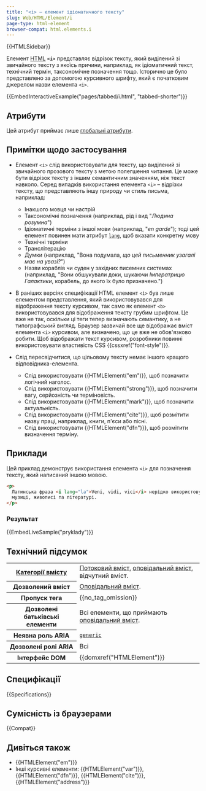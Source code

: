 ```yaml
---
title: "<i> – елемент ідіоматичного тексту"
slug: Web/HTML/Element/i
page-type: html-element
browser-compat: html.elements.i
---
```


{{HTMLSidebar}}

Елемент [HTML](/uk/docs/Web/HTML) **`<i>`** представляє відрізок тексту, який виділений зі звичайного тексту з якоїсь причини, наприклад, як ідіоматичний текст, технічний термін, таксономічне позначення тощо. Історично це було представлено за допомогою курсивного шрифту, який є початковим джерелом назви елемента `<i>`.

{{EmbedInteractiveExample("pages/tabbed/i.html", "tabbed-shorter")}}

## Атрибути

Цей атрибут приймає лише [глобальні атрибути](/uk/docs/Web/HTML/Global_attributes).

## Примітки щодо застосування

- Елемент `<i>` слід використовувати для тексту, що виділений зі звичайного прозового тексту з метою полегшення читання. Це може бути відрізок тексту з іншим семантичним значенням, ніж текст навколо. Серед випадків використання елемента `<i>` – відрізки тексту, що представляють іншу природу чи стиль письма, наприклад:

  - Інакшого мовця чи настрій
  - Таксономічні позначення (наприклад, рід і вид "_Людина розумна_")
  - Ідіоматичні терміни з іншої мови (наприклад, "_en garde_"); тоді цей елемент повинен мати атрибут [`lang`](/uk/docs/Web/HTML/Global_attributes#lang), щоб вказати конкретну мову
  - Технічні терміни
  - Транслітерацію
  - Думки (наприклад, "Вона подумала, _що цей письменник узагалі має на увазі?_")
  - Назви кораблів чи суден у західних писемних системах (наприклад, "Вони обшукували доки, шукаючи _Імператрицю Галактики_, корабель, до якого їх було призначено.")

- В раніших версіях специфікації HTML елемент `<i>` був лише елементом представлення, який використовувався для відображення тексту курсивом, так само як елемент `<b>` використовувався для відображення тексту грубим шрифтом. Це вже не так, оскільки ці теги тепер визначають семантику, а не типографський вигляд. Браузер зазвичай все ще відображає вміст елемента `<i>` курсивом, але визначено, що це вже не обов'язково робити. Щоб відображати текст курсивом, розробники повинні використовувати властивість CSS {{cssxref("font-style")}}.
- Слід пересвідчитися, що цільовому тексту немає іншого кращого відповідника-елемента.

  - Слід використовувати {{HTMLElement("em")}}, щоб позначити логічний наголос.
  - Слід використовувати {{HTMLElement("strong")}}, щоб позначити вагу, серйозність чи терміновість.
  - Слід використовувати {{HTMLElement("mark")}}, щоб позначити актуальність.
  - Слід використовувати {{HTMLElement("cite")}}, щоб розмітити назву праці, наприклад, книги, п'єси або пісні.
  - Слід використовувати {{HTMLElement("dfn")}}, щоб розмітити визначення терміну.

## Приклади

Цей приклад демонструє використання елемента `<i>` для позначення тексту, який написаний іншою мовою.

```html
<p>
  Латинська фраза <i lang="la">Veni, vidi, vici</i> нерідко використовується в
  музиці, живописі та літературі.
</p>
```

### Результат

{{EmbedLiveSample("pryklady")}}

## Технічний підсумок

<table class="properties">
  <tbody>
    <tr>
      <th scope="row">
        <a href="/uk/docs/Web/HTML/Content_categories"
          >Категорії вмісту</a
        >
      </th>
      <td>
        <a href="/uk/docs/Web/HTML/Content_categories#potokovyi-vmist"
          >Потоковий вміст</a
        >,
        <a href="/uk/docs/Web/HTML/Content_categories#opovidalnyi-vmist"
          >оповідальний вміст</a
        >, відчутний вміст.
      </td>
    </tr>
    <tr>
      <th scope="row">Дозволений вміст</th>
      <td>
        <a href="/uk/docs/Web/HTML/Content_categories#opovidalnyi-vmist"
          >Оповідальний вміст</a
        >.
      </td>
    </tr>
    <tr>
      <th scope="row">Пропуск тега</th>
      <td>{{no_tag_omission}}</td>
    </tr>
    <tr>
      <th scope="row">Дозволені батьківські елементи</th>
      <td>
        Всі елементи, що приймають
        <a href="/uk/docs/Web/HTML/Content_categories#opovidalnyi-vmist"
          >оповідальний вміст</a
        >.
      </td>
    </tr>
    <tr>
      <th scope="row">Неявна роль ARIA</th>
      <td>
        <code
          ><a href="/uk/docs/Web/Accessibility/ARIA/Roles/generic_role"
            >generic</a
          ></code
        >
      </td>
    </tr>
    <tr>
      <th scope="row">Дозволені ролі ARIA</th>
      <td>Всі</td>
    </tr>
    <tr>
      <th scope="row">Інтерфейс DOM</th>
      <td>{{domxref("HTMLElement")}}</td>
    </tr>
  </tbody>
</table>

## Специфікації

{{Specifications}}

## Сумісність із браузерами

{{Compat}}

## Дивіться також

- {{HTMLElement("em")}}
- Інші курсивні елементи: {{HTMLElement("var")}}, {{HTMLElement("dfn")}}, {{HTMLElement("cite")}}, {{HTMLElement("address")}}
